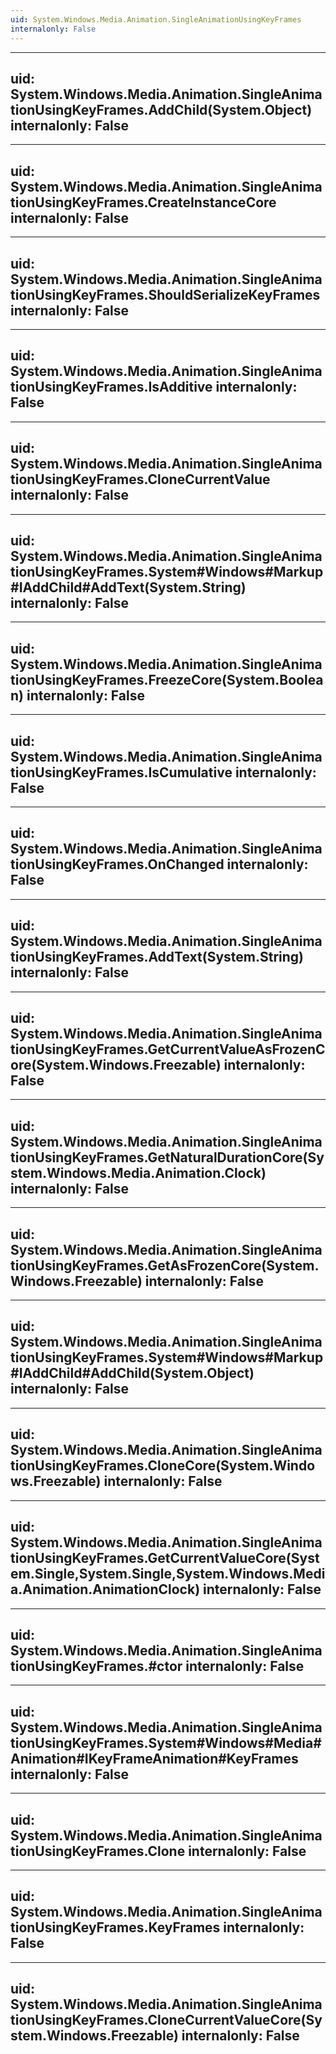```yaml
---
uid: System.Windows.Media.Animation.SingleAnimationUsingKeyFrames
internalonly: False
---
```


---
uid: System.Windows.Media.Animation.SingleAnimationUsingKeyFrames.AddChild(System.Object)
internalonly: False
---

---
uid: System.Windows.Media.Animation.SingleAnimationUsingKeyFrames.CreateInstanceCore
internalonly: False
---

---
uid: System.Windows.Media.Animation.SingleAnimationUsingKeyFrames.ShouldSerializeKeyFrames
internalonly: False
---

---
uid: System.Windows.Media.Animation.SingleAnimationUsingKeyFrames.IsAdditive
internalonly: False
---

---
uid: System.Windows.Media.Animation.SingleAnimationUsingKeyFrames.CloneCurrentValue
internalonly: False
---

---
uid: System.Windows.Media.Animation.SingleAnimationUsingKeyFrames.System#Windows#Markup#IAddChild#AddText(System.String)
internalonly: False
---

---
uid: System.Windows.Media.Animation.SingleAnimationUsingKeyFrames.FreezeCore(System.Boolean)
internalonly: False
---

---
uid: System.Windows.Media.Animation.SingleAnimationUsingKeyFrames.IsCumulative
internalonly: False
---

---
uid: System.Windows.Media.Animation.SingleAnimationUsingKeyFrames.OnChanged
internalonly: False
---

---
uid: System.Windows.Media.Animation.SingleAnimationUsingKeyFrames.AddText(System.String)
internalonly: False
---

---
uid: System.Windows.Media.Animation.SingleAnimationUsingKeyFrames.GetCurrentValueAsFrozenCore(System.Windows.Freezable)
internalonly: False
---

---
uid: System.Windows.Media.Animation.SingleAnimationUsingKeyFrames.GetNaturalDurationCore(System.Windows.Media.Animation.Clock)
internalonly: False
---

---
uid: System.Windows.Media.Animation.SingleAnimationUsingKeyFrames.GetAsFrozenCore(System.Windows.Freezable)
internalonly: False
---

---
uid: System.Windows.Media.Animation.SingleAnimationUsingKeyFrames.System#Windows#Markup#IAddChild#AddChild(System.Object)
internalonly: False
---

---
uid: System.Windows.Media.Animation.SingleAnimationUsingKeyFrames.CloneCore(System.Windows.Freezable)
internalonly: False
---

---
uid: System.Windows.Media.Animation.SingleAnimationUsingKeyFrames.GetCurrentValueCore(System.Single,System.Single,System.Windows.Media.Animation.AnimationClock)
internalonly: False
---

---
uid: System.Windows.Media.Animation.SingleAnimationUsingKeyFrames.#ctor
internalonly: False
---

---
uid: System.Windows.Media.Animation.SingleAnimationUsingKeyFrames.System#Windows#Media#Animation#IKeyFrameAnimation#KeyFrames
internalonly: False
---

---
uid: System.Windows.Media.Animation.SingleAnimationUsingKeyFrames.Clone
internalonly: False
---

---
uid: System.Windows.Media.Animation.SingleAnimationUsingKeyFrames.KeyFrames
internalonly: False
---

---
uid: System.Windows.Media.Animation.SingleAnimationUsingKeyFrames.CloneCurrentValueCore(System.Windows.Freezable)
internalonly: False
---
